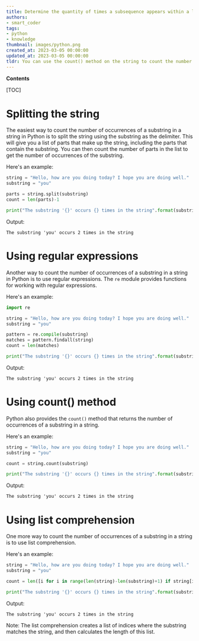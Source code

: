 ```yaml
---
title: Determine the quantity of times a subsequence appears within a larger sequence
authors:
- smart_coder
tags:
- python
- knowledge
thumbnail: images/python.png
created_at: 2023-03-05 00:00:00
updated_at: 2023-03-05 00:00:00
tldr: You can use the count() method on the string to count the number of occurrences of a substring.
---
```


**Contents**

[TOC]

# Splitting the string

The easiest way to count the number of occurrences of a substring in a string in Python is to split the string using the substring as the delimiter. This will give you a list of parts that make up the string, including the parts that contain the substring. You can then count the number of parts in the list to get the number of occurrences of the substring.

Here's an example:

```python
string = "Hello, how are you doing today? I hope you are doing well."
substring = "you"

parts = string.split(substring)
count = len(parts)-1

print("The substring '{}' occurs {} times in the string".format(substring, count))
```

Output:

```
The substring 'you' occurs 2 times in the string
```

# Using regular expressions

Another way to count the number of occurrences of a substring in a string in Python is to use regular expressions. The `re` module provides functions for working with regular expressions.

Here's an example:

```python
import re

string = "Hello, how are you doing today? I hope you are doing well."
substring = "you"

pattern = re.compile(substring)
matches = pattern.findall(string)
count = len(matches)

print("The substring '{}' occurs {} times in the string".format(substring, count))
```

Output:

```
The substring 'you' occurs 2 times in the string
```

# Using count() method

Python also provides the `count()` method that returns the number of occurrences of a substring in a string.

Here's an example:

```python
string = "Hello, how are you doing today? I hope you are doing well."
substring = "you"

count = string.count(substring)

print("The substring '{}' occurs {} times in the string".format(substring, count))
```

Output:

```
The substring 'you' occurs 2 times in the string
```

# Using list comprehension

One more way to count the number of occurrences of a substring in a string is to use list comprehension. 

Here's an example:

```python
string = "Hello, how are you doing today? I hope you are doing well."
substring = "you"

count = len([i for i in range(len(string)-len(substring)+1) if string[i:i+len(substring)] == substring])

print("The substring '{}' occurs {} times in the string".format(substring, count))
```

Output:

```
The substring 'you' occurs 2 times in the string
```

Note: The list comprehension creates a list of indices where the substring matches the string, and then calculates the length of this list.
